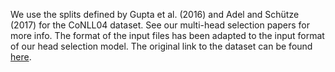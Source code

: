 We use the splits defined by Gupta et al. (2016) and Adel and Schütze (2017) for the CoNLL04 dataset. 
See our multi-head selection papers for more info. 
The format of the input files has been adapted to the input format of our head selection model. 
The original link to the dataset can be found [here](http://cogcomp.org/Data/ER/conll04.corp).
